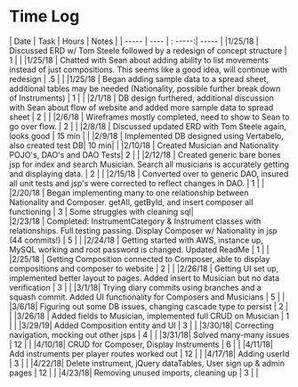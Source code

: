 # Time Log

| Date | Task | Hours | Notes |
| -----  |  ---- |    : -----:|   ----- |
|1/25/18 | Discussed ERD w/ Tom Steele followed by a redesign of concept structure | 1 | |
|1/25/18 | Chatted with Sean about adding ability to list movements instead of just compositions. This seems like a good idea, will continue with redesign | .5 | |
|1/25/18 | Began adding sample data to a spread sheet, additional tables may be needed (Nationality, possible further break down of Instruments) | 1 | |
|2/1/18  | DB design furthered, additional discussion with Sean about flow of website and added more sample data to spread sheet | 2 | |
|2/6/18  | Wireframes mostly completed, need to show to Sean to go over flow. | 2 | |
|2/8/18  | Discussed updated ERD with Tom Steele again, looks good | 15 min | |
|2/9/18  | Implemented DB designed using Vertabelo, also created test DB| 10 min| |
|2/10/18 | Created Musician and Nationality POJO's, DAO's and DAO Tests| 2 | |
|2/12/18 | Created generic bare bones jsp for index and search Musician. Search all musicians is accurately getting and displaying data. | 2 | |
|2/15/18 | Converted over to generic DAO, insured all unit tests and jsp's were corrected to reflect changes in DAO. | 1 | |
|2/20/18 | Began implementing many to one relationship between Nationality and Composer. getAll, getById, and insert composer all functioning | 3 | Some struggles with cleaning sql|  
|2/23/18 | Completed: InstrumentCategory & Instrument classes with relationships. Full testing passing. Display Composer w/ Nationality in jsp (44 commits!) | 5 | |
|2/24/18 | Getting started with AWS, instance up, MySQL working and root password is changed. Updated ReadMe | 1 | |
|2/25/18 | Getting Composition connected to Composer, able to display compositions and composer to website | 2 | |
|2/26/18 | Getting UI set up, implemented better layout to pages. Added insert to Musician but no data verification | 3 | |
|3/1/18| Trying diary commits using branches and a squash commit. Added UI functionality for Composers and Musicians | 5 | |
|3/6/18| Figuring out some DB issues, changing cascade type to persist | 2 | |
|3/26/18 | Added fields to Musician, implemented full CRUD on Musician | 1 | |
|3/29/19| Added Composition entity and UI | 3 | |
|3/30/18| Correcting navigation, mocking out other jsps | 4 | |
|3/31/18| Solved many-many issues | 12 | | 
|4/10/18| CRUD for Composer, Display Instruments | 6 | |
|4/11/18| Add instruments per player routes worked out | 12 | |
|4/17/18| Adding userId | 3 | |
|4/22/18| Delete instrument, jQuery dataTables, User sign up & admin pages | 12 | |
|4/23/18| Removing unused imports, cleaning up | 3 | |



